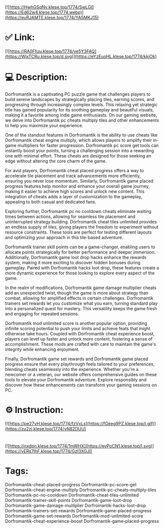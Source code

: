 [![https://HwhGSqNy.klese.top/1774/SwLGI](https://Ed62w4.klese.top/1774.webp)](https://euRJAMTE.klese.top/1774/YA5MKJ15)
# ✅ Link:
[![https://RA0Ffuu.klese.top/1774/ve5Y3FAQ](https://WjxTCRu.klese.top/d.svg)](https://eYzEuoHL.klese.top/1774/kkjOk)
# 💻 Description:
Dorfromantik is a captivating PC puzzle game that challenges players to build serene landscapes by strategically placing tiles, earning scores, and progressing through increasingly complex levels. This relaxing yet strategic title has gained popularity for its soothing gameplay and beautiful visuals, making it a favorite among indie game enthusiasts. On our gaming website, we delve into Dorfromantik pc cheats multiply tiles and other enhancements to help you maximize your experience.



One of the standout features in Dorfromantik is the ability to use cheats like Dorfromantik cheat engine multiply, which allows players to amplify their in-game multipliers for faster progression. Dorfromantik pc score get tools can instantly boost your points, turning a challenging session into a rewarding one with minimal effort. These cheats are designed for those seeking an edge without altering the core charm of the game.



For avid players, Dorfromantik cheat placed progress offers a way to accelerate tile placement and track advancements more efficiently, ensuring you never lose momentum. Similarly, Dorfromantik game placed progress features help monitor and enhance your overall game journey, making it easier to achieve high scores and unlock new content. This integration of cheats adds a layer of customization to the gameplay, appealing to both casual and dedicated fans.



Exploring further, Dorfromantik pc no cooldown cheats eliminate waiting times between actions, allowing for seamless tile placement and uninterrupted strategy building. Dorfromantik cheat tiles unlimited provides an endless supply of tiles, giving players the freedom to experiment without resource constraints. These tools are perfect for testing different layouts and optimizing your approach in this tile-based adventure.



Dorfromantik trainer skill points can be a game-changer, enabling users to allocate points strategically for better performance and deeper immersion. Additionally, Dorfromantik game loot drop hacks enhance the rewards system, making it more exciting to discover hidden bonuses during gameplay. Paired with Dorfromantik hacks loot drop, these features create a more dynamic experience for those looking to explore every aspect of the game.



In the realm of modifications, Dorfromantik game damage multiplier cheats add an unexpected twist, though the game is more about strategy than combat, allowing for amplified effects in certain challenges. Dorfromantik trainers set rewards let you customize what you earn, turning standard play into a personalized quest for mastery. This versatility keeps the game fresh and engaging for repeated sessions.



Dorfromantik mod unlimited score is another popular option, providing infinite scoring potential to push your limits and achieve feats that might otherwise take hours. Coupled with Dorfromantik cheat experience boost, players can level up faster and unlock more content, fostering a sense of accomplishment. These mods are crafted with care to maintain the game's integrity while enhancing enjoyment.



Finally, Dorfromantik game set rewards and Dorfromantik game placed progress ensure that every playthrough feels tailored to your preferences, blending cheats seamlessly into the experience. Whether you're a newcomer or a veteran, our website offers comprehensive guides on these tools to elevate your Dorfromantik adventure. Explore responsibly and discover how these enhancements can transform your gaming sessions on PC.

# ⚙️ Instruction:
[![https://pe27vH.klese.top/1774/fzVxLs](https://fGeeg9PZ.klese.top/i.gif)](https://zu2zj.klese.top/1774/vN82DUU)
#
[![https://nxdpn.klese.top/1774/1mWHX](https://eyPoCN1.klese.top/l.svg)](https://vERs7IhF.klese.top/1774/GzI3XGJI)
# Tags:
Dorfromantik-cheat-placed-progress Dorfromantik-pc-score-get Dorfromantik-cheat-engine-multiply Dorfromantik-pc-cheats-multiply-tiles Dorfromantik-pc-no-cooldown Dorfromantik-cheat-tiles-unlimited Dorfromantik-trainer-skill-points Dorfromantik-game-loot-drop Dorfromantik-game-damage-multiplier Dorfromantik-hacks-loot-drop Dorfromantik-trainers-set-rewards Dorfromantik-game-placed-progress Dorfromantik-game-set-rewards Dorfromantik-mod-unlimited-score Dorfromantik-cheat-experience-boost Dorfromantik-game-placed-progress







